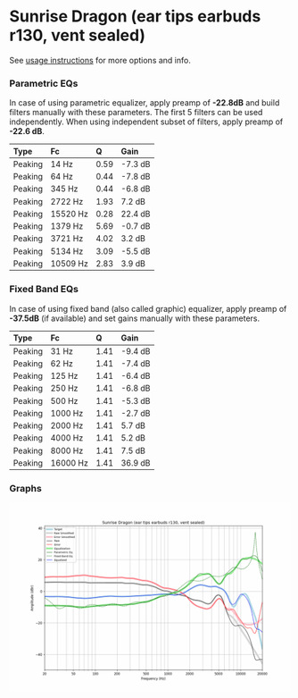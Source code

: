# Sunrise Dragon (ear tips earbuds r130, vent sealed)
See [usage instructions](https://github.com/jaakkopasanen/AutoEq#usage) for more options and info.

### Parametric EQs
In case of using parametric equalizer, apply preamp of **-22.8dB** and build filters manually
with these parameters. The first 5 filters can be used independently.
When using independent subset of filters, apply preamp of **-22.6 dB**.

| Type    | Fc       |    Q | Gain    |
|:--------|:---------|:-----|:--------|
| Peaking | 14 Hz    | 0.59 | -7.3 dB |
| Peaking | 64 Hz    | 0.44 | -7.8 dB |
| Peaking | 345 Hz   | 0.44 | -6.8 dB |
| Peaking | 2722 Hz  | 1.93 | 7.2 dB  |
| Peaking | 15520 Hz | 0.28 | 22.4 dB |
| Peaking | 1379 Hz  | 5.69 | -0.7 dB |
| Peaking | 3721 Hz  | 4.02 | 3.2 dB  |
| Peaking | 5134 Hz  | 3.09 | -5.5 dB |
| Peaking | 10509 Hz | 2.83 | 3.9 dB  |

### Fixed Band EQs
In case of using fixed band (also called graphic) equalizer, apply preamp of **-37.5dB**
(if available) and set gains manually with these parameters.

| Type    | Fc       |    Q | Gain    |
|:--------|:---------|:-----|:--------|
| Peaking | 31 Hz    | 1.41 | -9.4 dB |
| Peaking | 62 Hz    | 1.41 | -7.4 dB |
| Peaking | 125 Hz   | 1.41 | -6.4 dB |
| Peaking | 250 Hz   | 1.41 | -6.8 dB |
| Peaking | 500 Hz   | 1.41 | -5.3 dB |
| Peaking | 1000 Hz  | 1.41 | -2.7 dB |
| Peaking | 2000 Hz  | 1.41 | 5.7 dB  |
| Peaking | 4000 Hz  | 1.41 | 5.2 dB  |
| Peaking | 8000 Hz  | 1.41 | 7.5 dB  |
| Peaking | 16000 Hz | 1.41 | 36.9 dB |

### Graphs
![](./Sunrise%20Dragon%20(ear%20tips%20earbuds%20r130,%20vent%20sealed).png)